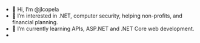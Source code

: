 - 👋 Hi, I’m @jlcopela
- 👀 I’m interested in .NET, computer security, helping non-profits, and financial planning.
- 🌱 I’m currently learning APIs, ASP.NET and .NET Core web development.
- 


<!---
jlcopela/jlcopela is a ✨ special ✨ repository because its `README.md` (this file) appears on your GitHub profile.
You can click the Preview link to take a look at your changes.
--->
